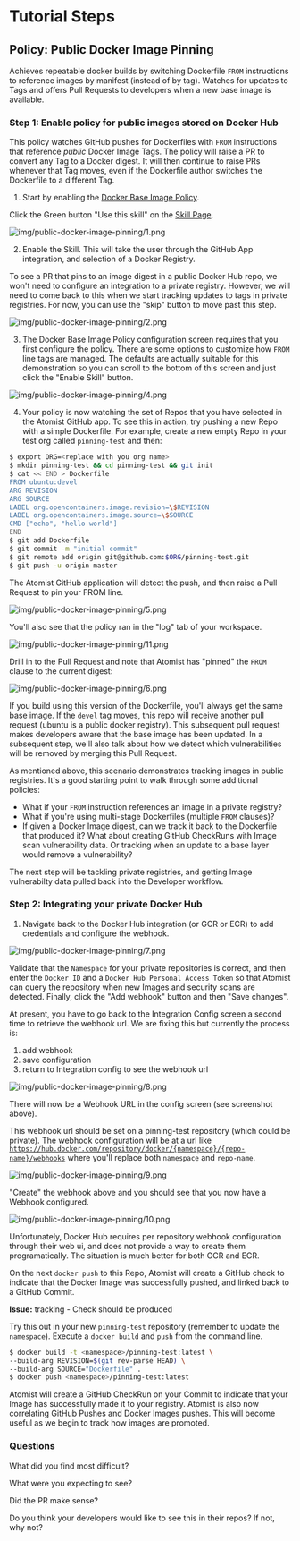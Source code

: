 # Tutorial Steps

## Policy:  Public Docker Image Pinning

Achieves repeatable docker builds by switching Dockerfile `FROM` instructions to reference images by manifest (instead
of by tag).  Watches for updates to Tags and offers Pull Requests to developers when a new base image is available.

### Step 1:  Enable policy for public images stored on Docker Hub

This policy watches GitHub pushes for Dockerfiles with `FROM` instructions that reference *public* Docker Image Tags.
The policy will raise a PR to convert any Tag to a Docker digest.  It will then continue to raise PRs whenever that Tag
moves, even if the Dockerfile author switches the Dockerfile to a different Tag.

1. Start by enabling the [Docker Base Image
   Policy](https://go.atomist.com/catalog/skills/atomist/docker-base-image-policy).

Click the Green button "Use this skill" on the [Skill Page](https://go.atomist.com/catalog/skills/atomist/docker-base-image-policy).

![img/public-docker-image-pinning/1.png](img/public-docker-image-pinning/1.png)

2.  Enable the Skill.  This will take the user through the GitHub App integration, and selection of a Docker Registry.

To see a PR that pins to an image digest in a public Docker Hub repo, we won't need to configure an
integration to a private registry.  However, we will need to come back to this when we start tracking updates to tags in
private registries.  For now, you can use the "skip" button to move past this step.

![img/public-docker-image-pinning/2.png](img/public-docker-image-pinning/2.png)


3.  The Docker Base Image Policy configuration screen requires that you first configure the policy.  There are some
    options to customize how `FROM` line tags are managed.  The defaults are actually suitable for this demonstration
    so you can scroll to the bottom of this screen and just click the "Enable Skill" button. 

![img/public-docker-image-pinning/4.png](img/public-docker-image-pinning/4.png)

4.  Your policy is now watching the set of Repos that you have selected in the Atomist GitHub app.  To see this in
    action, try pushing a new Repo with a simple Dockerfile.   For example, create a new empty Repo in your test org
    called `pinning-test` and then:

```bash
$ export ORG=<replace with you org name>
$ mkdir pinning-test && cd pinning-test && git init
$ cat << END > Dockerfile
FROM ubuntu:devel
ARG REVISION
ARG SOURCE
LABEL org.opencontainers.image.revision=\$REVISION
LABEL org.opencontainers.image.source=\$SOURCE
CMD ["echo", "hello world"]
END
$ git add Dockerfile
$ git commit -m "initial commit"
$ git remote add origin git@github.com:$ORG/pinning-test.git
$ git push -u origin master
```

The Atomist GitHub application will detect the push, and then raise a Pull Request to pin your FROM line.

![img/public-docker-image-pinning/5.png](img/public-docker-image-pinning/5.png)

You'll also see that the policy ran in the "log" tab of your workspace.

![img/public-docker-image-pinning/11.png](img/public-docker-image-pinning/11.png)

Drill in to the Pull Request and note that Atomist has "pinned" the `FROM` clause to the current digest:

![img/public-docker-image-pinning/6.png](img/public-docker-image-pinning/6.png)

If you build using this version of the Dockerfile, you'll always get the same base image.  If the `devel` tag moves,
this repo will receive another pull request (ubuntu is a public docker registry).  This subsequent pull request makes
developers aware that the base image has been updated.  In a subsequent step, we'll also talk about how we detect which
vulnerabilities will be removed by merging this Pull Request.

As mentioned above, this scenario demonstrates tracking images in public registries.  It's a good starting point to walk
through some additional policies:

* What if your `FROM` instruction references an image in a private registry?
* What if you're using multi-stage Dockerfiles (multiple `FROM` clauses)?
* If given a Docker Image digest, can we track it back to the Dockerfile that produced it?  What about creating GitHub CheckRuns with Image scan vulnerability data.  Or tracking when an update to a base layer would remove a vulnerability?

The next step will be tackling private registries, and getting Image vulnerabilty data pulled back into the Developer
workflow.

### Step 2:  Integrating your private Docker Hub

1. Navigate back to the Docker Hub integration (or GCR or ECR) to add credentials and configure the webhook.

![img/public-docker-image-pinning/7.png](img/public-docker-image-pinning/7.png)

Validate that the `Namespace` for your private repositories is correct, and then enter the `Docker ID` and a `Docker Hub Personal Access Token` so that Atomist can query the repository when new Images and security scans are detected.  Finally, click the "Add webhook" button and then "Save changes".

At present, you have to go back to the Integration Config screen a second time to retrieve the webhook url.  We are fixing this but currently the process is:

1. add webhook
2. save configuration
3. return to Integration config to see the webhook url

![img/public-docker-image-pinning/8.png](img/public-docker-image-pinning/8.png)

There will now be a Webhook URL in the config screen (see screenshot above).

This webhook url should be set on a pinning-test repository (which could be private).  The webhook configuration will be at a url like [`https://hub.docker.com/repository/docker/{namespace}/{repo-name}/webhooks`](https://hub.docker.com/repository/docker/slimslender/pinning-test/webhooks) where you'll replace both `namespace` and `repo-name`.  

![img/public-docker-image-pinning/9.png](img/public-docker-image-pinning/9.png)

"Create" the webhook above and you should see that you now have a Webhook configured.  

![img/public-docker-image-pinning/10.png](img/public-docker-image-pinning/10.png)

Unfortunately, Docker Hub requires per repository webhook configuration through their web ui, and does not provide a way to create them programatically.  The situation is much better for both GCR and ECR.

On the next `docker push` to this Repo, Atomist will create a GitHub check to indicate that the Docker Image was successfully pushed, and linked back to a GitHub Commit.

**Issue:** tracking - Check should be produced

Try this out in your new `pinning-test` repository (remember to update the `namespace`).  Execute a `docker build` and `push` from the command line.

```bash
$ docker build -t <namespace>/pinning-test:latest \
--build-arg REVISION=$(git rev-parse HEAD) \
--build-arg SOURCE="Dockerfile" .
$ docker push <namespace>/pinning-test:latest
```

Atomist will create a GitHub CheckRun on your Commit to indicate that your Image has successfully made it to your registry.  Atomist is also now correlating GitHub Pushes and Docker Images pushes.  This will become useful as we begin to track how images are promoted.

### Questions

What did you find most difficult?

What were you expecting to see?

Did the PR make sense?

Do you think your developers would like to see this in their repos?  If not, why not?
